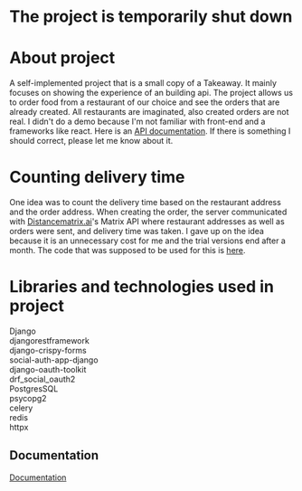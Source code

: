 # The project is temporarily shut down

# About project
A self-implemented project that is a small copy of a Takeaway. It mainly focuses on showing the experience of an building api.
The project allows us to order food from a restaurant of our choice and see the orders that are already created.
All restaurants are imaginated, also created orders are not real.
I didn't do a demo because I'm not familiar with front-end and a frameworks like react.
Here is an [API documentation](https://restaurantapp.mateuszk.site/docs).
If there is something I should correct, please let me know about it.

# Counting delivery time
One idea was to count the delivery time based on the restaurant address and the order address.
When creating the order, the server communicated with [Distancematrix.ai](https://distancematrix.ai/)'s Matrix API
where restaurant addresses as well as orders were sent, and delivery time was taken.
I gave up on the idea because it is an unnecessary cost for me and the trial versions end after a month.
The code that was supposed to be used for this is [here](https://github.com/mateuszklusowski/restaurantapp/tree/main/counting_time_code).

# Libraries and technologies used in project
Django\
djangorestframework\
django-crispy-forms\
social-auth-app-django\
django-oauth-toolkit\
drf_social_oauth2\
PostgresSQL\
psycopg2\
celery\
redis\
httpx
## Documentation

[Documentation](https://restaurantapp.mateuszk.site/docs)
